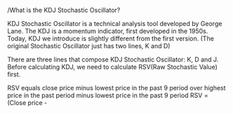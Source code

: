 /What is the KDJ Stochastic Oscillator?

KDJ Stochastic Oscillator is a technical analysis tool developed by George Lane.
The KDJ is a momentum indicator, first developed in the 1950s. Today, KDJ we introduce is slightly different from the first version. (The original Stochastic Oscillator just has two lines, K and D)

There are three lines that compose KDJ Stochastic Oscillator: K, D and J.
Before calculating KDJ, we need to calculate RSV(Raw Stochastic Value) first.

RSV equals close price minus lowest price in the past 9 period over highest price in the past period minus lowest price in the past 9 period
RSV = (Close price - 
